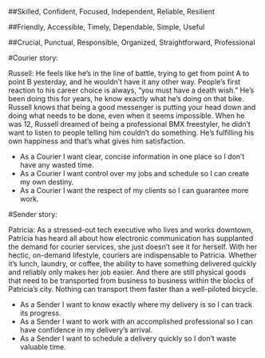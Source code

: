 ##Skilled, Confident, Focused, Independent, Reliable, Resilient

##Friendly, Accessible, Timely, Dependable, Simple, Useful

##Crucial, Punctual, Responsible, Organized, Straightforward, Professional


#Courier story:

Russell: He feels like he’s in the line of battle, trying to get from point A to point B yesterday, and he wouldn’t have it any other way. People’s first reaction to his career choice is always, “you must have a death wish.” He’s been doing this for years, he know exactly what he’s doing on that bike. Russell knows that being a good messenger is putting your head down and doing what needs to be done, even when it seems impossible. When he was 12, Russell dreamed of being a professional BMX freestyler, he didn’t want to listen to people telling him couldn’t do something. He’s fulfilling his own happiness and that’s what gives him satisfaction.

* As a Courier I want clear, concise information in one place so I don’t have any wasted time.
* As a Courier I want control over my jobs and schedule so I can create my own destiny.
* As a Courier I want the respect of my clients so I can guarantee more work.

#Sender story: 

Patricia: As a stressed-out tech executive who lives and works downtown, Patricia has heard all about how electronic communication has supplanted the demand for courier services, she just doesn’t see it for herself. With her hectic, on-demand lifestyle, couriers are indispensable to Patricia. Whether it’s lunch, laundry, or coffee, the ability to have something delivered quickly and reliably only makes her job easier. And there are still physical goods that need to be transported from business to business within the blocks of Patricia’s city. Nothing can transport them faster than a well-piloted bicycle.

* As a Sender I want to know exactly where my delivery is so I can track its progress.
* As a Sender I want to work with an accomplished professional so I can have confidence in my delivery’s arrival.
* As a Sender I want to schedule a delivery quickly so I don’t waste valuable time.